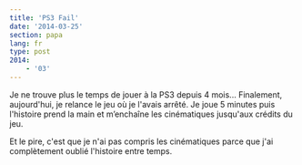 ```yaml
---
title: 'PS3 Fail'
date: '2014-03-25'
section: papa
lang: fr
type: post
2014:
    - '03'
---
```


Je ne trouve plus le temps de jouer à la PS3 depuis 4 mois... Finalement, aujourd'hui, je relance le jeu où je l'avais arrêté. Je joue 5 minutes puis l'histoire prend la main et m’enchaîne les cinématiques jusqu'aux crédits du jeu.

Et le pire, c'est que je n'ai pas compris les cinématiques parce que j'ai complètement oublié l'histoire entre temps.
